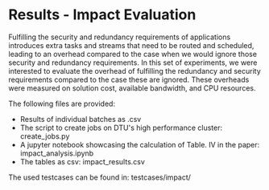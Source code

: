 # Results - Impact Evaluation
Fulfilling the security and redundancy requirements of applications introduces extra tasks and streams that need to be routed and scheduled, leading to an overhead compared to the case when we would ignore those security and redundancy requirements. In this set of experiments, we were interested to evaluate the overhead of fulfilling the redundancy and security requirements compared to the case these are ignored. These overheads were measured on solution cost, available bandwidth, and CPU resources.

The following files are provided:
- Results of individual batches as .csv
- The script to create jobs on DTU's high performance cluster: create_jobs.py
- A jupyter notebook showcasing the calculation of Table. IV in the paper: impact_analysis.ipynb
- The tables as csv: impact_results.csv

The used testcases can be found in: testcases/impact/